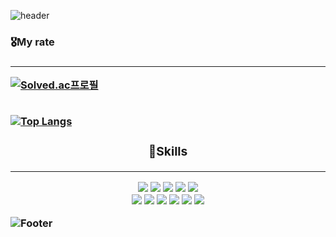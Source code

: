 ![header](https://capsule-render.vercel.app/api?type=Waving&color=7f889c&height=200&section=header&text=ssori's%20repo&desc=solhee-hwang&descSize=17&descAlign=65&descAlignY=55&fontSize=70&fontColor=F7F7F7&fontAlignY=35)

<h3>🎖My rate<h3>
  <hr>

[![Solved.ac프로필](http://mazassumnida.wtf/api/v2/generate_badge?boj=solhee)](https://solved.ac/solhee)
<br><br>

[![Top Langs](https://github-readme-stats.vercel.app/api/top-langs/?username=solhee-hwang&layout=compact)](https://github.com/solhee-hwang/github-readme-stats)

<div align = "center" >
  <h3>💪Skills</h3>
  <hr>
    <img src="https://img.shields.io/badge/Java-007396?style=flat-square&logo=Java&logoColor=white"/>
    <img src="https://img.shields.io/badge/JavaScript-F7DF1E?style=flat-square&logo=JavaScript&logoColor=black"/>
    <img src="https://img.shields.io/badge/Python-3776AB?style=flat-square&logo=Python&logoColor=white"/>
     <img src="https://img.shields.io/badge/C%2B%2B-00599C?style=flat-square&logo=C%2B%2B&logoColor=white"/>
    <img src="https://img.shields.io/badge/R-276DC3?style=flat-square&logo=R&logoColor=white"/>
  <br>
    <img src="https://img.shields.io/badge/React-61DAFB?style=flat-square&logo=React&logoColor=black"/>
<img src="https://img.shields.io/badge/Spring-6DB33F?style=flat-square&logo=Spring&logoColor=white"/>
<img src="https://img.shields.io/badge/TensorFlow-FF6F00?style=flat-square&logo=TensorFlow&logoColor=white"/>
  <img src="https://img.shields.io/badge/PyTorch-EE4C2C?style=flat-square&logo=PyTorch&logoColor=white"/>
<img src="https://img.shields.io/badge/Android%20Studio-3DDC84?style=flat-square&logo=AndroidStudio&logoColor=white"/>
  <img src="https://img.shields.io/badge/Django-092E20?style=flat-square&logo=Django&log#FF6F00=white"/>
</div>


![Footer](https://capsule-render.vercel.app/api?type=waving&color=7f889c&height=150&section=footer)
